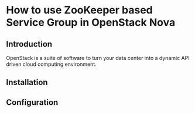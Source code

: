# How to use ZooKeeper based Service Group in OpenStack Nova

## Introduction

OpenStack is a suite of software to turn your data center into a dynamic API driven cloud computing environment.

## Installation

## Configuration